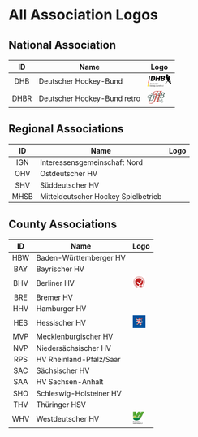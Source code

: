 
# All Association Logos

## National Association
| ID | Name | Logo |
|:-:|---|---|
| DHB | Deutscher Hockey-Bund | <img src="/svg/associations/dhb.svg" height="25px" /> |
| DHBR | Deutscher Hockey-Bund retro | <img src="/svg/associations/dhb_retro.svg" height="25px" /> |

## Regional Associations
| ID | Name | Logo |
|:-:|---|---|
| IGN | Interessensgemeinschaft Nord | |
| OHV | Ostdeutscher HV | |
| SHV | Süddeutscher HV | |
| MHSB | Mitteldeutscher Hockey Spielbetrieb | |

## County Associations
| ID | Name | Logo |
|:-:|---|---|
| HBW | Baden-Württemberger HV | |
| BAY | Bayrischer HV | |
| BHV | Berliner HV | <img src="/svg/associations/ber.svg" height="25px" /> |
| BRE | Bremer HV | |
| HHV | Hamburger HV | |
| HES | Hessischer HV | <img src="/svg/associations/hes.svg" height="25px" /> |
| MVP | Mecklenburgischer HV | |
| NVP | Niedersächsischer HV | |
| RPS | HV Rheinland-Pfalz/Saar | |
| SAC | Sächsischer HV | |
| SAA | HV Sachsen-Anhalt | |
| SHO | Schleswig-Holsteiner HV | |
| THV | Thüringer HSV | |
| WHV | Westdeutscher HV | <img src="/svg/associations/whv.svg" height="25px" /> |
